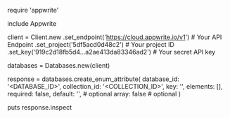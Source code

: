 require 'appwrite'

include Appwrite

client = Client.new
    .set_endpoint('https://cloud.appwrite.io/v1') # Your API Endpoint
    .set_project('5df5acd0d48c2') # Your project ID
    .set_key('919c2d18fb5d4...a2ae413da83346ad2') # Your secret API key

databases = Databases.new(client)

response = databases.create_enum_attribute(
    database_id: '<DATABASE_ID>',
    collection_id: '<COLLECTION_ID>',
    key: '',
    elements: [],
    required: false,
    default: '<DEFAULT>', # optional
    array: false # optional
)

puts response.inspect
